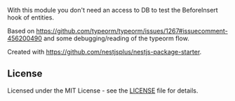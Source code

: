 With this module you don't need an access to DB to test the BeforeInsert hook of entities.

Based on https://github.com/typeorm/typeorm/issues/1267#issuecomment-456200490 and some debugging/reading of the typeorm flow.

Created with https://github.com/nestjsplus/nestjs-package-starter.

## License

Licensed under the MIT License - see the [LICENSE](LICENSE) file for details.